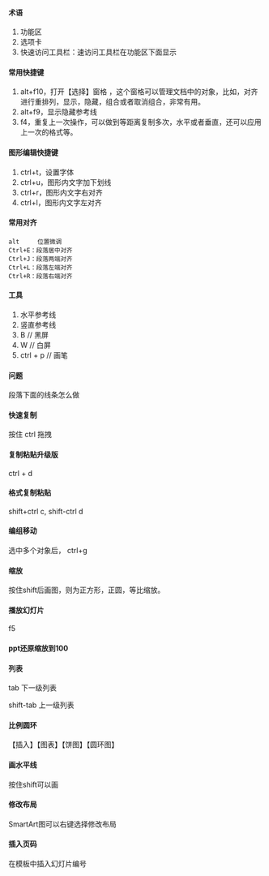 #### 术语
1. 功能区
1. 选项卡
1. 快速访问工具栏：速访问工具栏在功能区下面显示

#### 常用快捷键
1. alt+f10，打开【选择】窗格 ，这个窗格可以管理文档中的对象，比如，对齐进行重排列，显示，隐藏，组合或者取消组合，非常有用。
1. alt+f9，显示隐藏参考线
1. f4，重复上一次操作，可以做到等距离复制多次，水平或者垂直，还可以应用上一次的格式等。

#### 图形编辑快捷键
1. ctrl+t，设置字体
1. ctrl+u，图形内文字加下划线
1. ctrl+r，图形内文字右对齐
1. ctrl+l，图形内文字左对齐

#### 常用对齐
```
alt     位置微调
Ctrl+E：段落居中对齐
Ctrl+J：段落两端对齐
Ctrl+L：段落左端对齐
Ctrl+R：段落右端对齐
```

#### 工具
1. 水平参考线
1. 竖直参考线
1. B        // 黑屏
1. W        // 白屏
1. ctrl + p // 画笔

#### 问题
段落下面的线条怎么做

#### 快速复制
按住 ctrl 拖拽

#### 复制粘贴升级版
ctrl + d

#### 格式复制粘贴
shift+ctrl c, shift-ctrl d

#### 编组移动
选中多个对象后， ctrl+g

#### 缩放
按住shift后画图，则为正方形，正圆，等比缩放。


#### 播放幻灯片
f5

#### ppt还原缩放到100 

#### 列表 

tab	下一级列表

shift-tab	上一级列表

#### 比例圆环
  
【插入】【图表】【饼图】【圆环图】

#### 画水平线
  
 按住shift可以画

#### 修改布局  

SmartArt图可以右键选择修改布局

#### 插入页码
  
在模板中插入幻灯片编号
